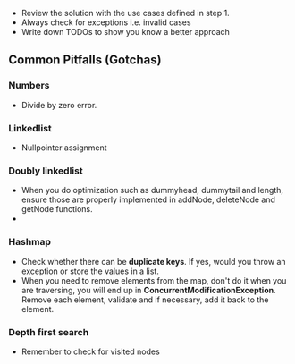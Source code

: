 
* Review the solution with the use cases defined in step 1.
* Always check for exceptions i.e. invalid cases
* Write down TODOs to show you know a better approach

## Common Pitfalls (Gotchas)

### Numbers
* Divide by zero error.

### Linkedlist
* Nullpointer assignment

### Doubly linkedlist
* When you do optimization such as dummyhead, dummytail and length, 
  ensure those are properly implemented in addNode, deleteNode and getNode functions.
* 

### Hashmap
* Check whether there can be **duplicate keys**. If yes, would you throw an exception or store the values in a list.
* When you need to remove elements from the map, don't do it when you are traversing, 
  you will end up in **ConcurrentModificationException**. Remove each element, validate and if necessary, 
  add it back to the element.

### Depth first search
* Remember to check for visited nodes
